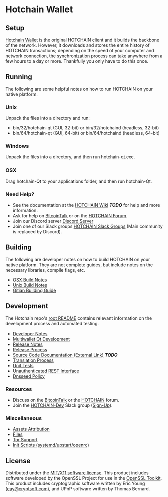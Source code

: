 Hotchain Wallet
=====================

Setup
---------------------
[Hotchain Wallet](http://hotx.io/wallet) is the original HOTCHAIN client and it builds the backbone of the network. However, it downloads and stores the entire history of HOTCHAIN transactions; depending on the speed of your computer and network connection, the synchronization process can take anywhere from a few hours to a day or more. Thankfully you only have to do this once.

Running
---------------------
The following are some helpful notes on how to run HOTCHAIN on your native platform.

### Unix

Unpack the files into a directory and run:

- bin/32/hotchain-qt (GUI, 32-bit) or bin/32/hotchaind (headless, 32-bit)
- bin/64/hotchain-qt (GUI, 64-bit) or bin/64/hotchaind (headless, 64-bit)

### Windows

Unpack the files into a directory, and then run hotchain-qt.exe.

### OSX

Drag hotchain-Qt to your applications folder, and then run hotchain-Qt.

### Need Help?

* See the documentation at the [HOTCHAIN Wiki](https://en.bitcoin.it/wiki/Main_Page) ***TODO***
for help and more information.
* Ask for help on [BitcoinTalk](https://bitcointalk.org/index.php?topic=1262920.0) or on the [HOTCHAIN Forum](http://forum.hotx.io/).
* Join our Discord server [Discord Server](https://discord.hotx.io)
* Join one of our Slack groups [HOTCHAIN Slack Groups](https://hotx.io/slack-logins/) (Main community is replaced by Discord).

Building
---------------------
The following are developer notes on how to build HOTCHAIN on your native platform. They are not complete guides, but include notes on the necessary libraries, compile flags, etc.

- [OSX Build Notes](build-osx.md)
- [Unix Build Notes](build-unix.md)
- [Gitian Building Guide](gitian-building.md)

Development
---------------------
The Hotchain repo's [root README](https://github.com/HOTCHAIN-Project/HOTCHAIN/blob/master/README.md) contains relevant information on the development process and automated testing.

- [Developer Notes](developer-notes.md)
- [Multiwallet Qt Development](multiwallet-qt.md)
- [Release Notes](release-notes.md)
- [Release Process](release-process.md)
- [Source Code Documentation (External Link)](https://dev.visucore.com/bitcoin/doxygen/) ***TODO***
- [Translation Process](translation_process.md)
- [Unit Tests](unit-tests.md)
- [Unauthenticated REST Interface](REST-interface.md)
- [Dnsseed Policy](dnsseed-policy.md)

### Resources

* Discuss on the [BitcoinTalk](https://bitcointalk.org/index.php?topic=1262920.0) or the [HOTCHAIN](http://forum.hotx.io/) forum.
* Join the [HOTCHAIN-Dev](https://hotchain-dev.slack.com/) Slack group ([Sign-Up](https://hotchain-dev.herokuapp.com/)).

### Miscellaneous
- [Assets Attribution](assets-attribution.md)
- [Files](files.md)
- [Tor Support](tor.md)
- [Init Scripts (systemd/upstart/openrc)](init.md)

License
---------------------
Distributed under the [MIT/X11 software license](http://www.opensource.org/licenses/mit-license.php).
This product includes software developed by the OpenSSL Project for use in the [OpenSSL Toolkit](https://www.openssl.org/). This product includes
cryptographic software written by Eric Young ([eay@cryptsoft.com](mailto:eay@cryptsoft.com)), and UPnP software written by Thomas Bernard.
